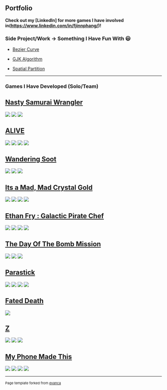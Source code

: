 ## Portfolio
**Check out my [LinkedIn] for more games I have involved in(https://www.linkedin.com/in/fjinnphang/)!**

### Side Project/Work -> Something I Have Fun With :smiley:

- [Bezier Curve](/FunProjects/README.md)

- [GJK Algorithm](/FunProjects/README.md)

- [Spatial Partition](/FunProjects/README.md)

---

### Games I Have Developed (Solo/Team)

## [Nasty Samurai Wrangler](GameProjects/SamuraiWrangler_README.md)

<img src="GameProjects/Images/SamuraiWrangler01.png?raw=true"/> <img src="GameProjects/Images/SamuraiWrangler02.png?raw=true"/>
<img src="GameProjects/Images/SamuraiWrangler03.png?raw=true"/>

## [ALIVE](GameProjects/ALIVE_README.md)

<img src="GameProjects/Images/ALIVE01.png?raw=true"/> <img src="GameProjects/Images/ALIVE02.png?raw=true"/>
<img src="GameProjects/Images/ALIVE03.png?raw=true"/> <img src="GameProjects/Images/ALIVE04.png?raw=true"/>

## [Wandering Soot](GameProjects/WanderingSoot_README.md)

<img src="GameProjects/Images/WanderingSoot01.png?raw=true"/> <img src="GameProjects/Images/WanderingSoot02.png?raw=true"/>
<img src="GameProjects/Images/WanderingSoot03.png?raw=true"/>

## [Its a Mad, Mad Crystal Gold](GameProjects/ItsAMadMadCrystalGold_README.md)

<img src="GameProjects/Images/Madmad01.png?raw=true"/> <img src="GameProjects/Images/Madmad02.png?raw=true"/>
<img src="GameProjects/Images/Madmad03.png?raw=true"/> <img src="GameProjects/Images/Madmad04.png?raw=true"/>

## [Ethan Fry : Galactic Pirate Chef](GameProjects/EthanFry_README.md)

<img src="GameProjects/Images/EthanFry01.png?raw=true"/> <img src="GameProjects/Images/EthanFry02.png?raw=true"/>
<img src="GameProjects/Images/EthanFry03.png?raw=true"/> <img src="GameProjects/Images/EthanFry04.png?raw=true"/>

## [The Day Of The Bomb Mission](GameProjects/TheDayOfBombMission_README.md)

<img src="GameProjects/Images/BombMission03.jpg?raw=true"/> <img src="GameProjects/Images/BombMission01.jpg?raw=true"/>
<img src="GameProjects/Images/BombMission02.jpg?raw=true"/>

## [Parastick](GameProjects/Parastick_README.md)

<img src="GameProjects/Images/Parastick01.png?raw=true"/> <img src="GameProjects/Images/Parastick02.png?raw=true"/>
<img src="GameProjects/Images/Parastick03.png?raw=true"/> <img src="GameProjects/Images/Parastick04.png?raw=true"/>

## [Fated Death](GameProjects/FatedDeath_README.md)

<img src="GameProjects/Images/FatedDeath01.png?raw=true"/>

## [Z](GameProjects/Z_README.md)

<img src="GameProjects/Images/Z01.png?raw=true"/> <img src="GameProjects/Images/Z02.png?raw=true"/>
<img src="GameProjects/Images/Z03.png?raw=true"/>

## [My Phone Made This](GameProjects/MyPhoneMadeThis_README.md) 

<img src="GameProjects/Images/SEAGameJam01.jpg?raw=true"/> <img src="GameProjects/Images/SEAGameJam02.jpg?raw=true"/>
<img src="GameProjects/Images/SEAGameJam03.jpg?raw=true"/> <img src="GameProjects/Images/SEAGameJam04.jpg?raw=true"/>



---
<p style="font-size:11px">Page template forked from <a href="https://github.com/evanca/quick-portfolio">evanca</a></p>
<!-- Remove above link if you don't want to attibute -->
